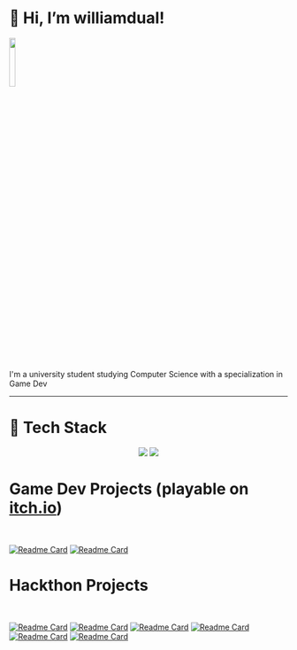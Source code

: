 # 👋 Hi, I’m williamdual!

<a href= "https://williamdual.itch.io/" target="_blank"><img src="https://static.itch.io/images/badge-color.svg" width="15%"/></a>

I'm a university student studying Computer Science with a specialization in Game Dev 

---
# 🧰 Tech Stack
<p align="center">
  <img src="https://skillicons.dev/icons?i=python,java,js,html,css,c,cpp,cs,latex,pug,rust,markdown">
  <img src="https://skillicons.dev/icons?i=git,github,vscode,visualstudio,idea,unity,godot,nodejs,express,mongodb,svg,discord">
<p>
 <!---
<p align="center">  
<img src="https://github-readme-stats.vercel.app/api/top-langs/?username=Williamdual&theme=dark&hide_border=false&include_all_commits=false&count_private=true&langs_count=8&hide=GAP,SHADERLAB,HLSL&layout=compact"
<p>
-->
<h1>Game Dev Projects (playable on <a href= "https://williamdual.itch.io/" target="_blank">itch.io</a>)</h1>
<br />

[![Readme Card](https://github-readme-stats.vercel.app/api/pin/?username=1501-Intro-To-Game-Design&repo=1501-final-project-2022-the-team-that-is-going-to-kill-thanos
)](https://github.com/1501-Intro-To-Game-Design/1501-final-project-2022-the-team-that-is-going-to-kill-thanos)
[![Readme Card](https://github-readme-stats.vercel.app/api/pin/?username=Friendly-Neighborhood-Programmer&repo=Diagnosis-DEATH)](https://github.com/Friendly-Neighborhood-Programmer/Diagnosis-DEATH)

<h1>Hackthon Projects</h1>
<br />

[![Readme Card](https://github-readme-stats.vercel.app/api/pin/?username=T0mGates&repo=GGJ2022Duality)](https://github.com/T0mGates/GGJ2022Duality)
[![Readme Card](https://github-readme-stats.vercel.app/api/pin/?username=BruteYapper&repo=Coastal_Hacks_Projects)](https://github.com/BruteYapper/Coastal_Hacks_Projects)
[![Readme Card](https://github-readme-stats.vercel.app/api/pin/?username=williamdual&repo=GGJ2023)](https://github.com/williamdual/GGJ2023)
[![Readme Card](https://github-readme-stats.vercel.app/api/pin/?username=williamdual&repo=Hack-the-Hill)](https://github.com/williamdual/Hack-the-Hill)
[![Readme Card](https://github-readme-stats.vercel.app/api/pin/?username=williamdual&repo=GGJ2024)](https://github.com/williamdual/GGJ2024)
[![Readme Card](https://github-readme-stats.vercel.app/api/pin/?username=Noahbreton8&repo=ML-Blackjack)](https://github.com/Noahbreton8/ML-Blackjack)
